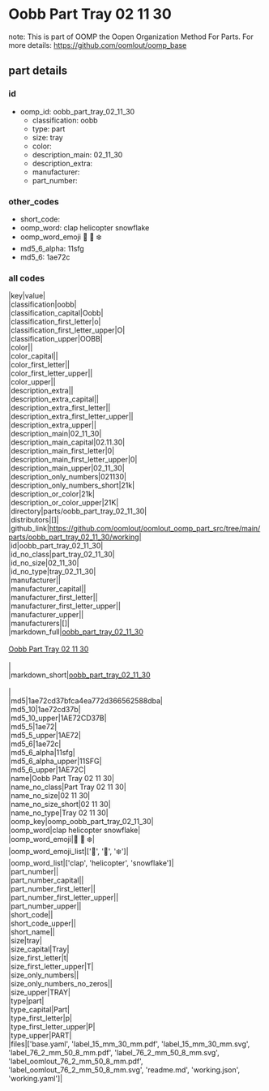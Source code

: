 # Oobb Part Tray 02 11 30  

note: This is part of OOMP the Oopen Organization Method For Parts. For more details: https://github.com/oomlout/oomp_base

##  part details





### id
* oomp_id: oobb_part_tray_02_11_30
  * classification: oobb
  * type: part
  * size: tray
  * color: 
  * description_main: 02_11_30
  * description_extra: 
  * manufacturer: 
  * part_number: 

### other_codes
* short_code: 
* oomp_word: clap helicopter snowflake
* oomp_word_emoji :clap: :helicopter: :snowflake:
* md5_6_alpha: 11sfg
* md5_6: 1ae72c

### all codes 
|key|value|  
|classification|oobb|  
|classification_capital|Oobb|  
|classification_first_letter|o|  
|classification_first_letter_upper|O|  
|classification_upper|OOBB|  
|color||  
|color_capital||  
|color_first_letter||  
|color_first_letter_upper||  
|color_upper||  
|description_extra||  
|description_extra_capital||  
|description_extra_first_letter||  
|description_extra_first_letter_upper||  
|description_extra_upper||  
|description_main|02_11_30|  
|description_main_capital|02.11.30|  
|description_main_first_letter|0|  
|description_main_first_letter_upper|0|  
|description_main_upper|02_11_30|  
|description_only_numbers|021130|  
|description_only_numbers_short|21k|  
|description_or_color|21k|  
|description_or_color_upper|21K|  
|directory|parts/oobb_part_tray_02_11_30|  
|distributors|[]|  
|github_link|https://github.com/oomlout/oomlout_oomp_part_src/tree/main/parts/oobb_part_tray_02_11_30/working|  
|id|oobb_part_tray_02_11_30|  
|id_no_class|part_tray_02_11_30|  
|id_no_size|02_11_30|  
|id_no_type|tray_02_11_30|  
|manufacturer||  
|manufacturer_capital||  
|manufacturer_first_letter||  
|manufacturer_first_letter_upper||  
|manufacturer_upper||  
|manufacturers|[]|  
|markdown_full|[oobb_part_tray_02_11_30](https://github.com/oomlout/oomlout_oomp_part_src/tree/main/parts/oobb_part_tray_02_11_30/working)<br>[](https://github.com/oomlout/oomlout_oomp_part_src/tree/main/parts/oobb_part_tray_02_11_30/working)<br>[Oobb Part Tray 02 11 30](https://github.com/oomlout/oomlout_oomp_part_src/tree/main/parts/oobb_part_tray_02_11_30/working)<br><br>|  
|markdown_short|[oobb_part_tray_02_11_30](https://github.com/oomlout/oomlout_oomp_part_src/tree/main/parts/oobb_part_tray_02_11_30/working)<br><br>|  
|md5|1ae72cd37bfca4ea772d366562588dba|  
|md5_10|1ae72cd37b|  
|md5_10_upper|1AE72CD37B|  
|md5_5|1ae72|  
|md5_5_upper|1AE72|  
|md5_6|1ae72c|  
|md5_6_alpha|11sfg|  
|md5_6_alpha_upper|11SFG|  
|md5_6_upper|1AE72C|  
|name|Oobb Part Tray 02 11 30|  
|name_no_class|Part Tray 02 11 30|  
|name_no_size|02 11 30|  
|name_no_size_short|02 11 30|  
|name_no_type|Tray 02 11 30|  
|oomp_key|oomp_oobb_part_tray_02_11_30|  
|oomp_word|clap helicopter snowflake|  
|oomp_word_emoji|:clap: :helicopter: :snowflake:|  
|oomp_word_emoji_list|[':clap:', ':helicopter:', ':snowflake:']|  
|oomp_word_list|['clap', 'helicopter', 'snowflake']|  
|part_number||  
|part_number_capital||  
|part_number_first_letter||  
|part_number_first_letter_upper||  
|part_number_upper||  
|short_code||  
|short_code_upper||  
|short_name||  
|size|tray|  
|size_capital|Tray|  
|size_first_letter|t|  
|size_first_letter_upper|T|  
|size_only_numbers||  
|size_only_numbers_no_zeros||  
|size_upper|TRAY|  
|type|part|  
|type_capital|Part|  
|type_first_letter|p|  
|type_first_letter_upper|P|  
|type_upper|PART|  
|files|['base.yaml', 'label_15_mm_30_mm.pdf', 'label_15_mm_30_mm.svg', 'label_76_2_mm_50_8_mm.pdf', 'label_76_2_mm_50_8_mm.svg', 'label_oomlout_76_2_mm_50_8_mm.pdf', 'label_oomlout_76_2_mm_50_8_mm.svg', 'readme.md', 'working.json', 'working.yaml']|  
